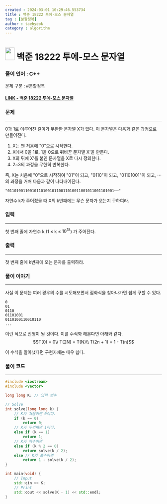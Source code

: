 ```yaml
---
created : 2024-03-01 10:29:46.553734
title : 백준 18222 투에-모스 문자열
tag : [분할정복]
author : taehyeok
category : algorithm
---
```

# <img src="https://d2gd6pc034wcta.cloudfront.net/tier/9.svg" width="30" height="40"> 백준 18222 투에-모스 문자열


### 풀이 언어 : C++

문제 구분 : #분할정복
#### [LINK - 백준 18222 투에-모스 문자열](https://www.acmicpc.net/problem/18222)

### 문제

<hr>


0과 1로 이루어진 길이가 무한한 문자열 X가 있다. 이 문자열은 다음과 같은 과정으로 만들어진다.

1. X는 맨 처음에 "0"으로 시작한다. 
2. X에서 0을 1로, 1을 0으로 뒤바꾼 문자열 X'을 만든다.
3. X의 뒤에 X'를 붙인 문자열을 X로 다시 정의한다. 
4. 2~3의 과정을 무한히 반복한다.

즉, X는 처음에 "0"으로 시작하여 "01"이 되고, "0110"이 되고, "01101001"이 되고, ⋯ 의 과정을 거쳐 다음과 같이 나타내어진다.

    "011010011001011010010110011010011001011001101001⋯⋯"

자연수 k가 주어졌을 때 X의 k번째에는 무슨 문자가 오는지 구하여라.

### 입력

<hr>


첫 번째 줄에 자연수 k (1 ≤ k ≤ $10^{18}$) 가 주어진다.
### 출력

<hr>


첫 번째 줄에 k번째에 오는 문자를 출력하라.


### 풀이 이야기

<hr>


사실 이 문제는 여러 경우의 수를 시도해보면서 점화식을 찾아나가면 쉽게 구할 수 있다.

```
0
01
0110
01101001
0110100110010110
...
```
이런 식으로 진행이 될 것이다. 이를 수식화 해본다면 아래와 같다.
$$T(0) = 0\\ T(2N) = T(N)\\ T(2n + 1) = 1 - T(n)$$

이 수식을 알아냈다면 구현자체는 매우 쉽다.

### 풀이 코드

<hr>


``` c++
#include <iostream>
#include <vector>

long long K; // 입력 변수

// Solve
int solve(long long k) {
    // K가 처음이면 0이다.
    if (k == 0)
        return 0;
    // K가 두번째면 1이다.
    else if (k == 1)
        return 1;
    // K가 짝수이면
    else if (k % 2 == 0)
        return solve(k / 2);
    else // K가 홀수이면
        return 1 - solve(k / 2);
}

int main(void) {
    // Input
    std::cin >> K;
    // Print
    std::cout << solve(K - 1) << std::endl;
}
```
